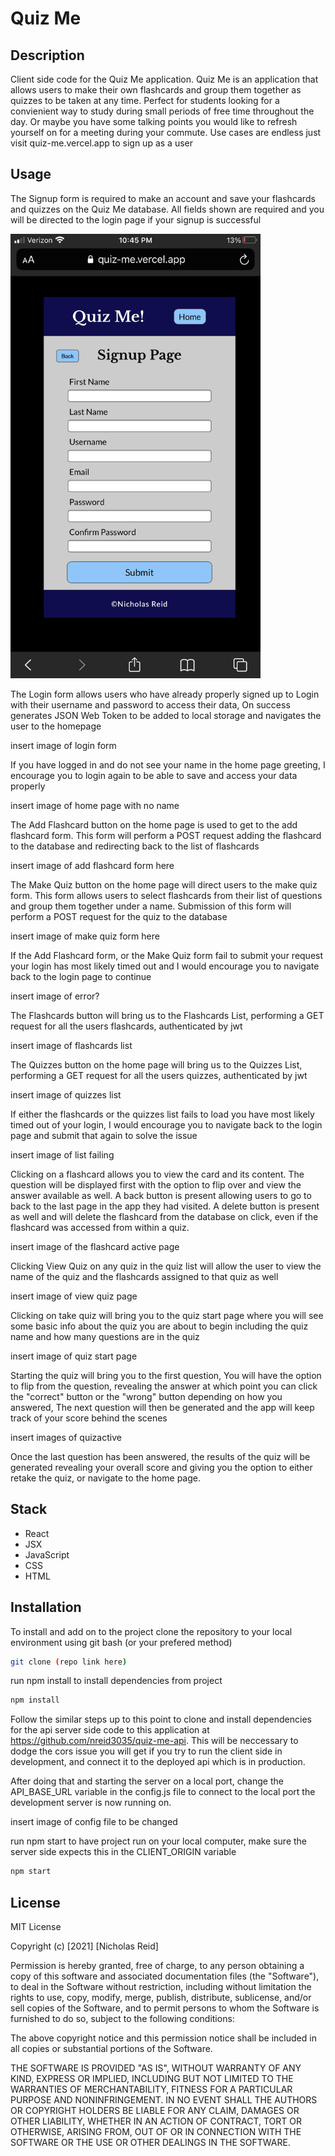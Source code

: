 # Quiz Me

## Description

Client side code for the Quiz Me application. Quiz Me is an application that allows users to make their own flashcards and group them together as quizzes to be taken at any time. Perfect for students looking for a convienient way to study during small periods of free time throughout the day. Or maybe you have some talking points you would like to refresh yourself on for a meeting during your commute. Use cases are endless just visit quiz-me.vercel.app to sign up as a user

## Usage

The Signup form is required to make an account and save your flashcards and quizzes on the Quiz Me database. All fields shown are required and you will be directed to the login page if your signup is successful

<img src="./src/resources/QuizMeSignup.jpg" alt="Signup Form" width="400">

The Login form allows users who have already properly signed up to Login with their username and password to access their data, On success generates JSON Web Token to be added to local storage and navigates the user to the homepage

insert image of login form

If you have logged in and do not see your name in the home page greeting, I encourage you to login again to be able to save and access your data properly

insert image of home page with no name

The Add Flashcard button on the home page is used to get to the add flashcard form. This form will perform a POST request adding the flashcard to the database and redirecting back to the list of flashcards

insert image of add flashcard form here

The Make Quiz button on the home page will direct users to the make quiz form. This form allows users to select flashcards from their list of questions and group them together under a name. Submission of this form will perform a POST request for the quiz to the database

insert image of make quiz form here

If the Add Flashcard form, or the Make Quiz form fail to submit your request your login has most likely timed out and I would encourage you to navigate back to the login page to continue

insert image of error?

The Flashcards button will bring us to the Flashcards List, performing a GET request for all the users flashcards, authenticated by jwt

insert image of flashcards list

The Quizzes button on the home page will bring us to the Quizzes List, performing a GET request for all the users quizzes, authenticated by jwt

insert image of quizzes list

If either the flashcards or the quizzes list fails to load you have most likely timed out of your login, I would encourage you to navigate back to the login page and submit that again to solve the issue

insert image of list failing

Clicking on a flashcard allows you to view the card and its content. The question will be displayed first with the option to flip over and view the answer available as well. A back button is present allowing users to go to back to the last page in the app they had visited. A delete button is present as well and will delete the flashcard from the database on click, even if the flashcard was accessed from within a quiz.

insert image of the flashcard active page

Clicking View Quiz on any quiz in the quiz list will allow the user to view the name of the quiz and the flashcards assigned to that quiz as well

insert image of view quiz page

Clicking on take quiz will bring you to the quiz start page where you will see some basic info about the quiz you are about to begin including the quiz name and how many questions are in the quiz

insert image of quiz start page

Starting the quiz will bring you to the first question, You will have the option to flip from the question, revealing the answer at which point you can click the "correct" button or the "wrong" button depending on how you answered, The next question will then be generated and the app will keep track of your score behind the scenes

insert images of quizactive

Once the last question has been answered, the results of the quiz will be generated revealing your overall score and giving you the option to either retake the quiz, or navigate to the home page.

## Stack

- React
- JSX
- JavaScript
- CSS
- HTML

## Installation

To install and add on to the project clone the repository to your local environment using git bash (or your prefered method) 

```bash
git clone (repo link here) 
```

run npm install to install dependencies from project

```bash
npm install
```

Follow the similar steps up to this point to clone and install dependencies for the api server side code to this application at https://github.com/nreid3035/quiz-me-api. This will be neccessary to dodge the cors issue you will get if you try to run the client side in development, and connect it to the deployed api which is in production.

After doing that and starting the server on a local port, change the API_BASE_URL variable in the config.js file to connect to the local port the development server is now running on.

insert image of config file to be changed

run npm start to have project run on your local computer, make sure the server side expects this in the CLIENT_ORIGIN variable

```bash
npm start
```


## License
MIT License

Copyright (c) [2021] [Nicholas Reid]

Permission is hereby granted, free of charge, to any person obtaining a copy
of this software and associated documentation files (the "Software"), to deal
in the Software without restriction, including without limitation the rights
to use, copy, modify, merge, publish, distribute, sublicense, and/or sell
copies of the Software, and to permit persons to whom the Software is
furnished to do so, subject to the following conditions:

The above copyright notice and this permission notice shall be included in all
copies or substantial portions of the Software.

THE SOFTWARE IS PROVIDED "AS IS", WITHOUT WARRANTY OF ANY KIND, EXPRESS OR
IMPLIED, INCLUDING BUT NOT LIMITED TO THE WARRANTIES OF MERCHANTABILITY,
FITNESS FOR A PARTICULAR PURPOSE AND NONINFRINGEMENT. IN NO EVENT SHALL THE
AUTHORS OR COPYRIGHT HOLDERS BE LIABLE FOR ANY CLAIM, DAMAGES OR OTHER
LIABILITY, WHETHER IN AN ACTION OF CONTRACT, TORT OR OTHERWISE, ARISING FROM,
OUT OF OR IN CONNECTION WITH THE SOFTWARE OR THE USE OR OTHER DEALINGS IN THE
SOFTWARE.